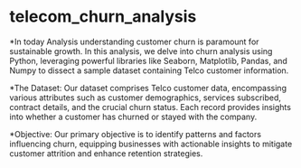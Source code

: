 # telecom_churn_analysis

*In today Analysis understanding customer churn is paramount for sustainable growth. In this analysis, we delve into churn analysis using Python, leveraging powerful libraries like Seaborn, Matplotlib, Pandas, and Numpy to dissect a sample dataset containing Telco customer information.

*The Dataset:
Our dataset comprises Telco customer data, encompassing various attributes such as customer demographics, services subscribed, contract details, and the crucial churn status. Each record provides insights into whether a customer has churned or stayed with the company.

*Objective:
Our primary objective is to identify patterns and factors influencing churn, equipping businesses with actionable insights to mitigate customer attrition and enhance retention strategies.

